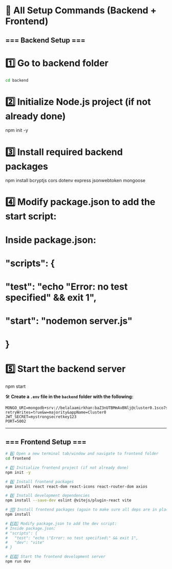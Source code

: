 # 🔧 All Setup Commands (Backend + Frontend)

## === Backend Setup ===


# 1️⃣ Go to backend folder
```bash
cd backend
```

# 2️⃣ Initialize Node.js project (if not already done)
npm init -y

# 3️⃣ Install required backend packages
npm install bcryptjs cors dotenv express jsonwebtoken mongoose

# 4️⃣ Modify package.json to add the start script:
# Inside package.json:
# "scripts": {
#   "test": "echo \"Error: no test specified\" && exit 1",
#   "start": "nodemon server.js"
# }

# 5️⃣ Start the backend server
npm start


🛠️ **Create a `.env` file in the `backend` folder with the following:**

```env
MONGO_URI=mongodb+srv://belalaamirkhan:baZ3nUTBMmAvBNlj@cluster0.1sco7s6.mongodb.net/?retryWrites=true&w=majority&appName=Cluster0
JWT_SECRET=mystrongsecretkey123
PORT=5002
```

---

## === Frontend Setup ===

```bash
# 6️⃣ Open a new terminal tab/window and navigate to frontend folder
cd frontend

# 7️⃣ Initialize frontend project (if not already done)
npm init -y

# 8️⃣ Install frontend packages
npm install react react-dom react-icons react-router-dom axios

# 9️⃣ Install development dependencies
npm install --save-dev eslint @vitejs/plugin-react vite

# 🔟 Install frontend packages (again to make sure all deps are in place)
npm install

# 1️⃣1️⃣ Modify package.json to add the dev script:
# Inside package.json:
# "scripts": {
#   "test": "echo \"Error: no test specified\" && exit 1",
#   "dev": "vite"
# }

# 1️⃣2️⃣ Start the frontend development server
npm run dev
```
